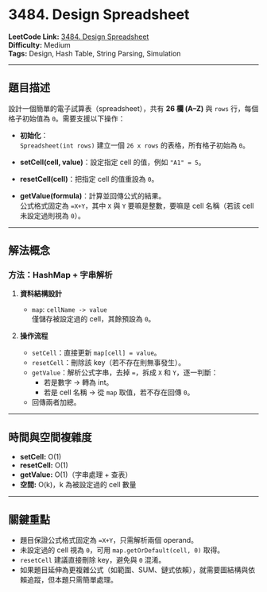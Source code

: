 # 3484. Design Spreadsheet

**LeetCode Link:** [3484. Design Spreadsheet](https://leetcode.com/problems/design-spreadsheet/)  
**Difficulty:** Medium  
**Tags:** Design, Hash Table, String Parsing, Simulation

---

## 題目描述
設計一個簡單的電子試算表（spreadsheet），共有 **26 欄 (A–Z)** 與 `rows` 行，每個格子初始值為 `0`。需要支援以下操作：

- **初始化**：  
  `Spreadsheet(int rows)` 建立一個 `26 x rows` 的表格，所有格子初始為 `0`。

- **setCell(cell, value)**：設定指定 cell 的值，例如 `"A1" = 5`。

- **resetCell(cell)**：把指定 cell 的值重設為 `0`。

- **getValue(formula)**：計算並回傳公式的結果。  
  公式格式固定為 `=X+Y`，其中 `X` 與 `Y` 要嘛是整數，要嘛是 cell 名稱（若該 cell 未設定過則視為 `0`）。

---

## 解法概念

### 方法：HashMap + 字串解析
1. **資料結構設計**
   - `map`: `cellName -> value`  
     僅儲存被設定過的 cell，其餘預設為 `0`。

2. **操作流程**
   - `setCell`：直接更新 `map[cell] = value`。  
   - `resetCell`：刪除該 key（若不存在則無事發生）。  
   - `getValue`：解析公式字串，去掉 `=`，拆成 `X` 和 `Y`，逐一判斷：
     - 若是數字 → 轉為 int。  
     - 若是 cell 名稱 → 從 `map` 取值，若不存在回傳 `0`。  
   - 回傳兩者加總。

---

## 時間與空間複雜度
- **setCell:** O(1)  
- **resetCell:** O(1)  
- **getValue:** O(1)（字串處理 + 查表）  
- **空間:** O(k)，k 為被設定過的 cell 數量

---

## 關鍵重點
- 題目保證公式格式固定為 `=X+Y`，只需解析兩個 operand。  
- 未設定過的 cell 視為 `0`，可用 `map.getOrDefault(cell, 0)` 取得。  
- `resetCell` 建議直接刪除 key，避免與 `0` 混淆。  
- 如果題目延伸為更複雜公式（如範圍、SUM、鏈式依賴），就需要圖結構與依賴追蹤，但本題只需簡單處理。
